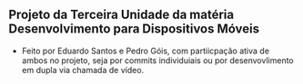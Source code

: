 ## Projeto da Terceira Unidade da matéria Desenvolvimento para Dispositivos Móveis

- Feito por Eduardo Santos e Pedro Góis, com partiicpação ativa de ambos no projeto, seja por commits individuiais ou por desenvovlimento em dupla via chamada de vídeo.
